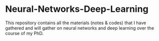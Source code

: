 # Neural-Networks-Deep-Learning
This repository contains all the materials (notes &amp; codes) that I have gathered and will gather on neural networks and deep learning over the course of my PhD.  
